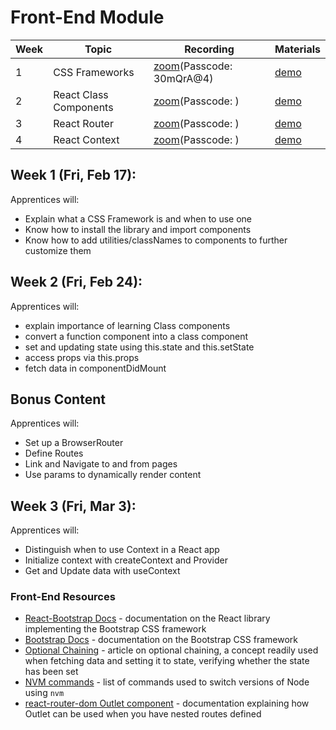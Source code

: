 
# Front-End Module

|Week|Topic|Recording|Materials|
|-----|---------------------|----------|----------|
|1|CSS Frameworks|[zoom](https://multiverse-io.zoom.us/rec/share/pFWOQDafm3v3mN1Wps8vi8CbxtXSVPB-QAzsPFSv5S2kgx2F0JKMEbJY9kXpteEo.4ddDb-4PyCXDyVKv)(Passcode: 30mQrA@4)|[demo](wk1-css-frameworks/demo/)|
|2|React Class Components|[zoom]()(Passcode: )|[demo]()|
|3|React Router|[zoom]()(Passcode: )|[demo]()|
|4|React Context|[zoom]()(Passcode: )|[demo]()|


## Week 1 (Fri, Feb 17):

Apprentices will:

* Explain what a CSS Framework is and when to use one
* Know how to install the library and import components
* Know how to add utilities/classNames to components to further customize them

## Week 2 (Fri, Feb 24): 

Apprentices will:

* explain importance of learning Class components
* convert a function component into a class component
* set and updating state using this.state and this.setState
* access props via this.props
* fetch data in componentDidMount

## Bonus Content

Apprentices will:

* Set up a BrowserRouter
* Define Routes
* Link and Navigate to and from pages
* Use params to dynamically render content

## Week 3 (Fri, Mar 3): 

Apprentices will:

* Distinguish when to use Context in a React app
* Initialize context with createContext and Provider
* Get and Update data with useContext



### Front-End Resources
* [React-Bootstrap Docs](https://react-bootstrap.github.io/) - documentation on the React library implementing the Bootstrap CSS framework
* [Bootstrap Docs](https://getbootstrap.com/docs/5.3/getting-started/introduction/) - documentation on the Bootstrap CSS framework
* [Optional Chaining](https://javascript.info/optional-chaining) - article on optional chaining, a concept readily used when fetching data and setting it to state, verifying whether the state has been set
* [NVM commands](https://gist.github.com/chranderson/b0a02781c232f170db634b40c97ff455) - list of commands used to switch versions of Node using `nvm`
* [react-router-dom Outlet component](https://reactrouter.com/en/main/components/outlet) - documentation explaining how Outlet can be used when you have nested routes defined 
